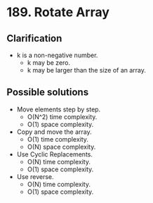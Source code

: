 # 189. Rotate Array

## Clarification

- k is a non-negative number.
  - k may be zero.
  - k may be larger than the size of an array.

## Possible solutions

- Move elements step by step.
  - O(N^2) time complexity.
  - O(1) space complexity.
- Copy and move the array.
  - O(1) time complexity.
  - O(N) space complexity.
- Use Cyclic Replacements.
  - O(N) time complexity.
  - O(1) space complexity.
- Use reverse.
  - O(N) time complexity.
  - O(1) space complexity.
